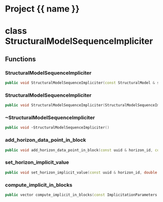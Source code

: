 <script setup>
import {useRoute} from 'vitepress'
const {path} = useRoute()
const tokens = path.split('/')
const words = tokens[2].split('-');
for (let i = 0; i < words.length; i++) {
    words[i] = words[i].charAt(0).toUpperCase() + words[i].slice(1);
    words[i] = words[i].replace('geode', 'Geode')
}
const name = words.join('-');
</script>
# Project {{ name }}

# class StructuralModelSequenceImpliciter


## Functions

### StructuralModelSequenceImpliciter

```cpp
public void StructuralModelSequenceImpliciter(const StructuralModel & structural_model, StructuralModelBuilder & model_builder, const HorizonsStack3D & horizons_stack, const std::vector<uuid> & sequence_horizons)
```


### StructuralModelSequenceImpliciter

```cpp
public void StructuralModelSequenceImpliciter(StructuralModelSequenceImpliciter && other)
```


### ~StructuralModelSequenceImpliciter

```cpp
public void ~StructuralModelSequenceImpliciter()
```


### add_horizon_data_point_in_block

```cpp
public void add_horizon_data_point_in_block(const uuid & horizon_id, const Block3D & block, const Point3D & point, double weight)
```


### set_horizon_implicit_value

```cpp
public void set_horizon_implicit_value(const uuid & horizon_id, double value)
```


### compute_implicit_in_blocks

```cpp
public vector compute_implicit_in_blocks(const ImplicitationParameters & computation_parameters)
```




